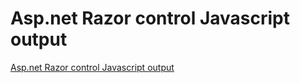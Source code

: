 # Asp.net Razor control Javascript output
[Asp.net Razor control Javascript output](https://aiwithcloud.com/2022/09/19/asp-net_razor_control_javascript_output/)